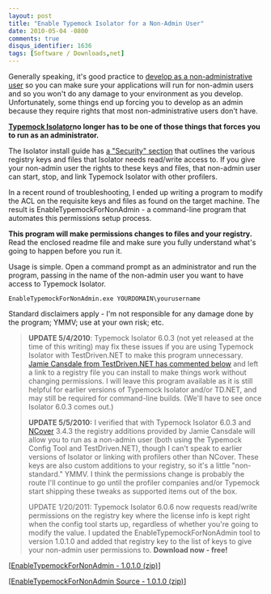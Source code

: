 ```yaml
---
layout: post
title: "Enable Typemock Isolator for a Non-Admin User"
date: 2010-05-04 -0800
comments: true
disqus_identifier: 1636
tags: [Software / Downloads,net]
---
```

Generally speaking, it's good practice to [develop as a
non-administrative
user](http://msdn.microsoft.com/en-us/library/aa289173.aspx) so you can
make sure your applications will run for non-admin users and so you
won't do any damage to your environment as you develop. Unfortunately,
some things end up forcing you to develop as an admin because they
require rights that most non-administrative users don't have.

[**Typemock Isolator**](http://www.typemock.com)**no longer has to be
one of those things that forces you to run as an administrator.**

The Isolator install guide has [a "Security"
section](http://www.typemock.com/Docs/UserGuide/?topic=Documentation/Security.html)
that outlines the various registry keys and files that Isolator needs
read/write access to. If you give your non-admin user the rights to
these keys and files, that non-admin user can start, stop, and link
Typemock Isolator with other profilers.

In a recent round of troubleshooting, I ended up writing a program to
modify the ACL on the requisite keys and files as found on the target
machine. The result is EnableTypemockForNonAdmin - a command-line
program that automates this permissions setup process.

**This program will make permissions changes to files and your
registry.** Read the enclosed readme file and make sure you fully
understand what's going to happen before you run it.

Usage is simple. Open a command prompt as an administrator and run the
program, passing in the name of the non-admin user you want to have
access to Typemock Isolator.

`EnableTypemockForNonAdmin.exe YOURDOMAIN\yourusername`

Standard disclaimers apply - I'm not responsible for any damage done by
the program; YMMV; use at your own risk; etc.

> **UPDATE 5/4/2010**: Typemock Isolator 6.0.3 (not yet released at the
> time of this writing) may fix these issues if you are using Typemock
> Isolator with TestDriven.NET to make this program unnecessary. [Jamie
> Cansdale from TestDriven.NET has commented
> below](/archive/2010/05/04/enable-typemock-isolator-for-a-non-admin-user.aspx#2171)
> and left a link to a registry file you can install to make things work
> without changing permissions. I will leave this program available as
> it is still helpful for earlier versions of Typemock Isolator and/or
> TD.NET, and may still be required for command-line builds. (We'll have
> to see once Isolator 6.0.3 comes out.)
>
> **UPDATE 5/5/2010:** I verified that with Typemock Isolator 6.0.3 and
> [NCover](http://www.ncover.com) 3.4.3 the registry additions provided
> by Jamie Cansdale will allow you to run as a non-admin user (both
> using the Typemock Config Tool and TestDriven.NET), though I can't
> speak to earlier versions of Isolator or linking with profilers other
> than NCover. These keys are also custom additions to your registry, so
> it's a little "non-standard." YMMV. I think the permissions change is
> probably the route I'll continue to go until the profiler companies
> and/or Typemock start shipping these tweaks as supported items out of
> the box.
>
> UPDATE 1/20/2011: Typemock Isolator 6.0.6 now requests read/write
> permissions on the registry key where the license info is kept right
> when the config tool starts up, regardless of whether you're going to
> modify the value. I updated the EnableTypemockForNonAdmin tool to
> version 1.0.1.0 and added that registry key to the list of keys to
> give your non-admin user permissions to.
**Download now - free!**

[[EnableTypemockForNonAdmin - 1.0.1.0
(zip)](https://onedrive.live.com/redir?resid=C2CB832A5EC9B707!45433&authkey=!APNvUzWhIUwo1RM&ithint=file%2czip)]

[[EnableTypemockForNonAdmin Source - 1.0.1.0
(zip)](https://onedrive.live.com/redir?resid=C2CB832A5EC9B707!45432&authkey=!ABLGLaKg-ihyudY&ithint=file%2czip)]

